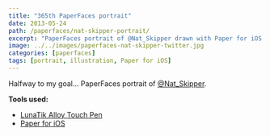 ```yaml
---
title: "365th PaperFaces portrait"
date: 2013-05-24
path: /paperfaces/nat-skipper-portrait/
excerpt: "PaperFaces portrait of @Nat_Skipper drawn with Paper for iOS on an iPad."
image: ../../images/paperfaces-nat-skipper-twitter.jpg
categories: [paperfaces]
tags: [portrait, illustration, Paper for iOS]
---
```


Halfway to my goal… PaperFaces portrait of [@Nat_Skipper](https://twitter.com/Nat_Skipper).

**Tools used:**

- [LunaTik Alloy Touch Pen](https://www.amazon.com/gp/product/B00821TR7G/ref=as_li_ss_tl?ie=UTF8&tag=mademist-20&linkCode=as2&camp=1789&creative=390957&creativeASIN=B00821TR7G)
- [Paper for iOS](https://paper.bywetransfer.com/)
